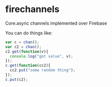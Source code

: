 # firechannels
Core.async channels implemented over Firebase

You can do things like:
```js
var c = chan();
var c2 = chan();
c2.get(function(v){
  console.log("got value", v);
});
c.get(function(cc2){
  cc2.put("some random thing");
});
c.put(c2);
```